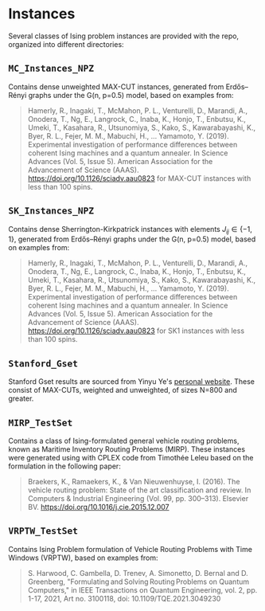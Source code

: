 # Instances 

Several classes of Ising problem instances are provided with the repo, organized into different directories:

## `MC_Instances_NPZ`
Contains dense unweighted MAX-CUT instances, generated from Erdős–Rényi graphs under the G(n, p=0.5) model, based on examples from: 
> Hamerly, R., Inagaki, T., McMahon, P. L., Venturelli, D., Marandi, A., Onodera, T., Ng, E., Langrock, C., Inaba, K., Honjo, T., Enbutsu, K., Umeki, T., Kasahara, R., Utsunomiya, S., Kako, S., Kawarabayashi, K., Byer, R. L., Fejer, M. M., Mabuchi, H., … Yamamoto, Y. (2019). Experimental investigation of performance differences between coherent Ising machines and a quantum annealer. In Science Advances (Vol. 5, Issue 5). American Association for the Advancement of Science (AAAS). https://doi.org/10.1126/sciadv.aau0823
for MAX-CUT instances with less than 100 spins.

## `SK_Instances_NPZ`
Contains dense Sherrington-Kirkpatrick instances with elements $J_{ij} \in \{ -1, 1\}$, generated from Erdős–Rényi graphs under the G(n, p=0.5) model, based on examples from: 
> Hamerly, R., Inagaki, T., McMahon, P. L., Venturelli, D., Marandi, A., Onodera, T., Ng, E., Langrock, C., Inaba, K., Honjo, T., Enbutsu, K., Umeki, T., Kasahara, R., Utsunomiya, S., Kako, S., Kawarabayashi, K., Byer, R. L., Fejer, M. M., Mabuchi, H., … Yamamoto, Y. (2019). Experimental investigation of performance differences between coherent Ising machines and a quantum annealer. In Science Advances (Vol. 5, Issue 5). American Association for the Advancement of Science (AAAS). https://doi.org/10.1126/sciadv.aau0823
for SK1 instances with less than 100 spins. 

## `Stanford_Gset`
Stanford Gset results are sourced from Yinyu Ye's [personal website](http://web.stanford.edu/~yyye/yyye/Gset/). These consist of MAX-CUTs, weighted and unweighted, of sizes N=800 and greater. 

## `MIRP_TestSet`
Contains a class of Ising-formulated general vehicle routing problems, known as Maritime Inventory Routing Problems (MIRP). These instances were generated using with CPLEX code from Timothée Leleu based on the formulation in the following paper:
>Braekers, K., Ramaekers, K., & Van Nieuwenhuyse, I. (2016). The vehicle routing problem: State of the art classification and review. In Computers &amp; Industrial Engineering (Vol. 99, pp. 300–313). Elsevier BV. https://doi.org/10.1016/j.cie.2015.12.007

## `VRPTW_TestSet`
Contains Ising Problem formulation of Vehicle Routing Problems with Time Windows (VRPTW), based on examples from:
>S. Harwood, C. Gambella, D. Trenev, A. Simonetto, D. Bernal and D. Greenberg, "Formulating and Solving Routing Problems on Quantum Computers," in IEEE Transactions on Quantum Engineering, vol. 2, pp. 1-17, 2021, Art no. 3100118, doi: 10.1109/TQE.2021.3049230
